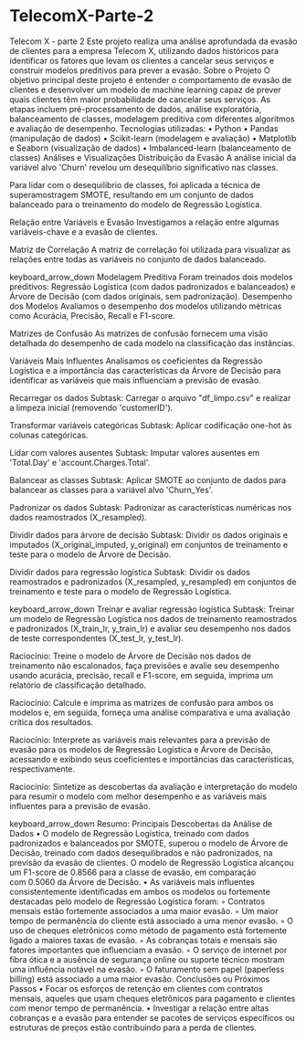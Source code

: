 # TelecomX-Parte-2
Telecom X - parte 2
Este projeto realiza uma análise aprofundada da evasão de clientes para a empresa Telecom X, utilizando dados históricos para identificar os fatores que levam os clientes a cancelar seus serviços e construir modelos preditivos para prever a evasão.
Sobre o Projeto
O objetivo principal deste projeto é entender o comportamento de evasão de clientes e desenvolver um modelo de machine learning capaz de prever quais clientes têm maior probabilidade de cancelar seus serviços. As etapas incluem pré-processamento de dados, análise exploratória, balanceamento de classes, modelagem preditiva com diferentes algoritmos e avaliação de desempenho.
Tecnologias utilizadas:
    • Python
    • Pandas (manipulação de dados)
    • Scikit-learn (modelagem e avaliação)
    • Matplotlib e Seaborn (visualização de dados)
    • Imbalanced-learn (balanceamento de classes)
Análises e Visualizações
Distribuição da Evasão
A análise inicial da variável alvo 'Churn' revelou um desequilíbrio significativo nas classes.

Para lidar com o desequilíbrio de classes, foi aplicada a técnica de superamostragem SMOTE, resultando em um conjunto de dados balanceado para o treinamento do modelo de Regressão Logística.

Relação entre Variáveis e Evasão
Investigamos a relação entre algumas variáveis-chave e a evasão de clientes.

Matriz de Correlação
A matriz de correlação foi utilizada para visualizar as relações entre todas as variáveis no conjunto de dados balanceado.

keyboard_arrow_down
Modelagem Preditiva
Foram treinados dois modelos preditivos: Regressão Logística (com dados padronizados e balanceados) e Árvore de Decisão (com dados originais, sem padronização).
Desempenho dos Modelos
Avaliamos o desempenho dos modelos utilizando métricas como Acurácia, Precisão, Recall e F1-score.

Matrizes de Confusão
As matrizes de confusão fornecem uma visão detalhada do desempenho de cada modelo na classificação das instâncias.

Variáveis Mais Influentes
Analisamos os coeficientes da Regressão Logística e a importância das características da Árvore de Decisão para identificar as variáveis que mais influenciam a previsão de evasão.

Recarregar os dados
Subtask:
Carregar o arquivo "df_limpo.csv" e realizar a limpeza inicial (removendo 'customerID').

Transformar variáveis categóricas
Subtask:
Aplicar codificação one-hot às colunas categóricas.

Lidar com valores ausentes
Subtask:
Imputar valores ausentes em 'Total.Day' e 'account.Charges.Total'.

Balancear as classes
Subtask:
Aplicar SMOTE ao conjunto de dados para balancear as classes para a variável alvo 'Churn_Yes'.

Padronizar os dados
Subtask:
Padronizar as características numéricas nos dados reamostrados (X_resampled).

Dividir dados para árvore de decisão
Subtask:
Dividir os dados originais e imputados (X_original_imputed, y_original) em conjuntos de treinamento e teste para o modelo de Árvore de Decisão.

Dividir dados para regressão logística
Subtask:
Dividir os dados reamostrados e padronizados (X_resampled, y_resampled) em conjuntos de treinamento e teste para o modelo de Regressão Logística.

keyboard_arrow_down
Treinar e avaliar regressão logística
Subtask:
Treinar um modelo de Regressão Logística nos dados de treinamento reamostrados e padronizados (X_train_lr, y_train_lr) e avaliar seu desempenho nos dados de teste correspondentes (X_test_lr, y_test_lr).

Raciocínio: Treine o modelo de Árvore de Decisão nos dados de treinamento não escalonados, faça previsões e avalie seu desempenho usando acurácia, precisão, recall e F1-score, em seguida, imprima um relatório de classificação detalhado.

Raciocínio: Calcule e imprima as matrizes de confusão para ambos os modelos e, em seguida, forneça uma análise comparativa e uma avaliação crítica dos resultados.

Raciocínio: Interprete as variáveis mais relevantes para a previsão de evasão para os modelos de Regressão Logística e Árvore de Decisão, acessando e exibindo seus coeficientes e importâncias das características, respectivamente.

Raciocínio: Sintetize as descobertas da avaliação e interpretação do modelo para resumir o modelo com melhor desempenho e as variáveis mais influentes para a previsão de evasão.

keyboard_arrow_down
Resumo:
Principais Descobertas da Análise de Dados
    • O modelo de Regressão Logística, treinado com dados padronizados e balanceados por SMOTE, superou o modelo de Árvore de Decisão, treinado com dados desequilibrados e não padronizados, na previsão da evasão de clientes. O modelo de Regressão Logística alcançou um F1-score de 0.8566 para a classe de evasão, em comparação com 0.5060 da Árvore de Decisão.
    • As variáveis mais influentes consistentemente identificadas em ambos os modelos ou fortemente destacadas pelo modelo de Regressão Logística foram:
        ◦ Contratos mensais estão fortemente associados a uma maior evasão.
        ◦ Um maior tempo de permanência do cliente está associado a uma menor evasão.
        ◦ O uso de cheques eletrônicos como método de pagamento está fortemente ligado a maiores taxas de evasão.
        ◦ As cobranças totais e mensais são fatores importantes que influenciam a evasão.
        ◦ O serviço de internet por fibra ótica e a ausência de segurança online ou suporte técnico mostram uma influência notável na evasão.
        ◦ O faturamento sem papel (paperless billing) está associado a uma maior evasão.
Conclusões ou Próximos Passos
    • Focar os esforços de retenção em clientes com contratos mensais, aqueles que usam cheques eletrônicos para pagamento e clientes com menor tempo de permanência.
    • Investigar a relação entre altas cobranças e a evasão para entender se pacotes de serviços específicos ou estruturas de preços estão contribuindo para a perda de clientes.
